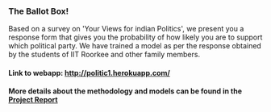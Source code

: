 ### The Ballot Box!

Based on a survey on 'Your Views for indian Politics', we present you a response form that gives you the probability of how likely you are to support which political party. We have trained a model as per the response obtained by the students of IIT Roorkee and other family members.

#### Link to webapp: http://politic1.herokuapp.com/

#### More details about the methodology and models can be found in the [Project Report](https://github.com/VishalCR7/drinkr/blob/master/Survey%20on%20Consumption%20of%20Alcohol(Final).pdf) 



